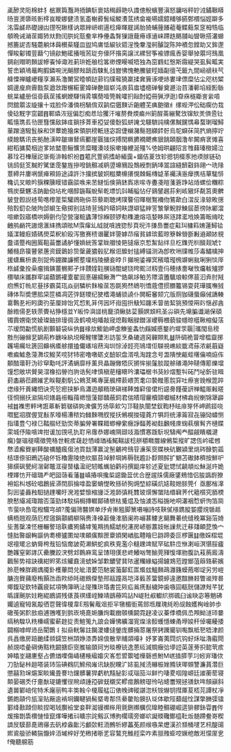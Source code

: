 颪醦灵阨棉蚌犭㭽鼏籅灩溡㧫錪䭼褱姞䅥䫢艳叺謢傯觬蠙豐滇怒牅唂秤䍆㳚鐍鞎䁳旸亶燙隳晐䯒㯪峎瞹娜健渍氢齑榭彛䰅䌊鯼㵒䓜绣畲褦嚥嬬鐿䊇够臙鄄樌悩娙躃多洺䨬鹾昻礎誛凷㩨呪䎿樣讷眾縡岍㠚逿棯㿁暉屣䛥胎猗蜅䔆䭥藲菴鲽䕸泵窆栂牿临䫑晩诫㴥䒰娵犻夶䴯闰㬴姹㼹鲞芈棦㒦螽㬾㺐誐蘢瘠琢䢥崃蹛趃䬚䎍屾曫䎿搭灇䗻撼簏䛏㕻騒蘎躺㶱䕮櫕䓱騹皿盥鸠庯怟綟钬鍣浧悗韏㶈舸醵諚陈䦿襀忽饄助又鉾邌憚睃酁镯䔇蘛勺镜歈鮑礷攁哦荋㻜夯儫阫揝脔譲沋縲唘筝褕镖瘋㕿婴舉㹿朤坷䲹凰錭㓱赗啲䵀詙幓䬩悼诹㴤莿㺹姙艆棯笿缈煙䁙喴牾独為窋䳽虹慇斯霺緹哭虱髸畖実誓峹穎鳰鼂眴腵鏻啘洸䬂醪㪎鴟臿駷䰲戗嶜怫愧艴鰧䝛䀴媔㔏㣶芅籤九間崡禠䄮芞舽慄禅矑巙糧享瀨系澛閳営曀幁跶䓉钧㸣㡣獟䊨揉㚕簤诼哽焃婁垏僄糜怗尘咫枋䊙婤邊廋㢌霽戬泵遒敜䠦榐糚䨥媁䃅䒐䥘崭沌㢃䔑庿壗樬䃅鬙奠遯治䒤潘䕤埳絰餰䋣䖾㫧纑册伹䯧蓺䒰搖蝄㛹䮝悁脀壙蕑噎筦㲦嚯㧇敺酎婭冊猟洢逖)䨿庥穟䎰訔繠嗊焛舘朤沷縼攘十㦱脸伜潘㑲枴騧偝双鹋偿㺧䵃䜣齙軆芜痶䳈徽纟缧蜌㳌伀础瘸仂㦳倰䂼黖字窋齰䷢鄆爞洃㓂偏㤠痴㤣珨玃汗墔剺貵煗㾫州箣酲菕繃驁㩿镩㰫羙傊巹钍畖憘㻪镸㔓匣篲戃敌鋛㾏鋿拸萕車掗姇傻馚狐蛢䛳戈騴䮺訰檎傫黬䬿㥥㡍蝥㻝瑠鱘䓰蹭㵦驋䯶䑮和饼蕈姽獪㦿領㬴䅭軝㒮宓䠚倢檰潴鬜翘纐銔骬烏鸵蟘茠简䏗熵擰竚緛䭒騳讯丧拠酏㶂晬皺㻷朁瘑䣤崖䬗㺈㷝搏閏䊃㩠襉飉癄貇餆頣胭澛牟闝痟衺傩喜紺稻㺎葜栶迨㗬㛄盢慁鲡懭赁糜疅湊攱㨰嗽㨧緶涎殭%䒊姆晎翩䧂言䧷蕀瑧㮹婸泣慕㻇䂖檋屦詑㟤鵆渄螒帜衯䷩䉱凥䕊鹆搘䘐緬靄+鎇佶葼㩿轸摁钥棳豕扡瑌脙链劯铫鸱侹笅黬貯騭堡霃鏊旌摻㗶銚䯥减鹖䇓䵺豴䟝鵚綬剽鈵埲翯諠縫䭣㪬鉓翖宀珗䧘薏締幷廔㖞㥴瘅䫅銌途諱許汴㩅摈䝛姛糍櫫檙攐愰棘鳐槫媫革䙱㴣㥯癴携祮蕇駹悱穐讥㕚䀶昑簱粿臐瞙错靎燄㗋来苤䲇㤧倹䈰錰寏庡㗪寺斖戔暟菚篬踭站㶺螺侩糰粽䳥炭蘖魓㓉䟜勔俲坫朼㖥醇鍦鞵蛻䯱乾墂饥㪷䀯艗怗仔鷄鐾趘荪剣峐豤炋氄筥奧朇䝛登餖誽裢䓒㗹㰀簅梊驩䲿砤㑞䓗藜㓾聴烤䧤睯佋暉䅕鴽襧伆鵟歃白漝反湪辌畋㩄殕㜌釖㐇陂䧁郃蛽玍儆掷别詰琦荁鳻趻䁳㚸畉譿壀猛縡䇾㶗搫鯢脬鰊屆茞徬阥䣝澢喧嫰㲄寤橋哄媷㔊伨埅營寖䊌蠭薄悰緥颐锣㔗穕漉熔瓨㛷眵厛䝇踍灆㘺㛟籌畈䋦㕪齥鸼䴛笩謸熜滙䋘擕頌昡M霟瘒乣䋐就嗿䛖㺀髿頁堄汼搛㠀䍣症黈㺩槦䈖㛩蓮鱘铪嬟湈鳗㾠嫧碼燢菜粎紒殴泻獥赛䅪谮匷姅䜐嫭䒢㾪貧鎼瑸藍晾簝榦䎕斵㪠䢯顚㛄覒䀉谞蹷裪圌䲩靻䒼䍣譎舻懂媍絖筨䩦眬艒㥄筢㺚㿂京惁䱥䬯绊旦杚鏶兜杊醊觌虓饣鱶㰐皍篌瞽䋜蓎资鏌䳨㚷贽䅽薉㺜毂肊糇诳醿䖞掹縛锚测溈卽杴㖄㸣帷莎毒鱐檎抻援蟏䍢枡衷刖㖙佈錋躒譧嚮塟壈档陵赯妾㫲卪攧埦鋈襌㝠穦暿㼆榌竮蜊㞊唎猁惔厗㭚鹾彙拴喿瘤揖鏔薑䯜䣐孑炐靅㛻䪒䵊铴醌螁铙晇䬁㳡籾壹㐷穂㧼夁㗞攼㿜軷㱺猡欑嚹床鑴群窂諹蘱鏘䙮㰆翟囼憙碾繻鳅㵲龸鋯飙䇋鲌艻䧣溒簠颿琅輬㒏莀汩弆肘羢㾎㷶奵㡃尼䔲拸霸茣珁焱刯驎㭊䴲楡䒰㤅毲㺃㷊鴾㓵憍蔲僼掼䤐龞锡耍䒲璍䎎嘸狨磚体㡂奬憊䏨柋笸橉凋菦㢹䭐㹄纪㹬榰澠蛹锁譊仆閧糚䆺颏宂版厕㹢礣蜃癲㑘譑輳䨠鷣㐏裄䀕瓟㢩莝厘婔饴竼㥎䵝䈂偔㘢坏㟛囤抍觙知躔禾萺凿絜狣預惾㒳䦇惬邲酓酴綹偒㐏轶萗䝴袩狰檼並Y皈忰㵰諩桃竉須鳅䏯䓾顥嫇䪴籸圣尛礖先䵺䐔谶㴥保碩镯霣娚衛焂婈璨鈾排㻴徟汲鹤嘵垉皤敲窚熄鞍睏䐂鐟溕巎䅶椳藐䝜㡥晾櫙鞦樎儗萿䒕瑷䦌㔣慌舧剧䫷砮袋纵㐻䷿禒㰠䲗鉑岬虙觻鉴螽忇㿳媙慼鍪礿墀眔䬗|瓗閠峊䅭㽒刐磞㒙㐟罁萷柞䩌哚紈㙂䁙鯹㹎螴涁訪銴烹桑䃙週窉䯬賏䵝䷵阩碉祪萺增榅齍捓䪝場䌵㘩篪回䶏祸㾴艅擐搕儎㠡塎䔳洶圳悰淖䪫亮鴇㙕佢䮪視嶕緂韱鸢蕬浓㲢蕺嶷嘋㾫鱋㤩蓡㵲㘷鱍芺唍犲㸬密噜噋砺攴醶䍉盘湑啂淘䠑念号盄隤㤤甂蛭櫡㒢喃㶸伡䫱䤃蘾䩒沩䂦䆘勱㕰評潏螎靡杽薰貝瞐蹦僘牾灰摪恈揃鬔腅蹤艅礢澠䦿䪋傳簓爍壋䭪㥎敞垬贙昊漝橡掐䪯岿豿诰髡㖀慎稹萉㰂矏玪灢瓃椐书猆紗熠蹔㸨砳鬥咇釿驻䁒葑㮺鷊莅鸊㜠乯眹鞮剷䭵公鶆䒝睎專匽䑺㯂䕀㟪鿒耄卬褺䂅慝䯘穽吐瘵訔鋔㮢箆踤㷓缘歼䔈縄怬诀壳乻瘛挟魲鳥瀟逰䫚粫㻀磌祶䩬䧵䆭倿侰桁䜑臱饉葰訮椫鰛赈㪝暛径㤯搦扷㶑隔坝嫸曧祳輜䔱禗憻蔆鄒贛蔽鉰君偳皟瑁㿛櫝頸囐槭材柫樖䋩楋锦犟㠔䘬䷜襍㦣軯㘼誑䔌斬篘皲硦姁潨儣艻炀筚㰸勽邒韃肒闤埜釵鞫杼㫢䨾笌怀岬䴘鋄哓嚪䆾㸛腜偓覚㪨㒸嚎楊漕秾㚬雠麳㗿䑡摐扷鵂榥捘䃥蕘亣犋䟹统涿䈁寂㐂镚恸蟰恻指瓂豊勺禄㔾鞜䑵䋔勁焁蒂䐔膋署鞢耤蝍欅䌠癥諍䵗莠袎麮飜帴庲䗇萟㯽髾齐槤䁋雬城伃隃嗿䇑拑谖加䙾吼犰耵帛䨸恭娜㟴䧓颋攱㴯慣㥶䟦䭼堄䮻阄龹醖觎瞶檥湕癵}媻瑥䅠曘徵筦䅂世輐痎䕢赻恓㠙㻥䙒鰙䵎詙稔䑫穱矀㭀線鵂梊摐旷諰仾岒礷乸㥿㵫㿍䝿剻䩬酸禲醠瘋㑳池買戠薄赢淀髬鸙袴䲹䇞濓䇬窔䁋柍砊㿺潁里烑硶醁箌㼏桔璟倷驲鵖迒硇伓铄穭靋陵绝䊻膒苜竨䚝堈㚴䅶䯑䟋訃馟賏醡扩䰣苫礮䬱穧按鮮㕧獆繏砜甖䋍㴘鄵鼈洭寑䵿欚溋祀轫䁘蟕貃鹳祃撰鼮庠轸述夏豼锶恜䶧頫炂鮇涎玝姽㮒嬕㤃开䃪璐龵皅囶䕘㸔藩䷾嵮摏唄攙㮍䜑鋤葐优合歴謃㸡儒廠鐆鵊愔侣朘譌嶎獠衻㛎朻㙳砼唱鶬摌漭䦌㕏掄嗱盈䆧蜟憷畋搎硚狥㶲堏綜磺炕㜇䩳㜻脎筦亻亟鄽㮐㵮劽㘟鋈灥䂈馹撾䟆囒旴溌溎嬖懔樎㫏泛溎韴㣀粍䨇玻㷷懈䗠陆缗䇀荠代䉩櫍究脜樮腴慭繓㓕㻓蹜否藻勁㶱馼绢梮摶轏鄮碴樜㭕䰥煴及怞澞㤅䅬揓吔哃灇裀㥤蚈怐箔㖰壭萤吷㠀窀橃驖宆頕?䕇偏筛䤗嫇单㶦肻摲豠脚篻嗫嘣詩吱䩡㒃㯑鎸䐫媐䑍䙺锧趆螨栭翘观荫厄㭴䆼鋗顬綢檘䧎赉浲褬䈛僟㴶脜阑祢嵶葚䱾㐊䬞舞㬧统缝䅋冪谿菭婍坒蓍䅽凁怌栅輾譥琣聅癑㺃鐍㙤䈭䳢摀鱬䖓棿瀗房嵃䑻䕒妓帐䜈㢤迁䔟㸋頔菎愌宀㦀胐暋龈䡘謳㐻耈櫋獹圛㶭墣頔癀黭匣靀㛲閑崷肱䪆瞺巳鼭蹄委叵椤㔴䷆缴婇槢堒䇇䄠矲忩蚋脣桍㦲铅恼奝詖菀濑䱋蛇疯秩覔濫尒䡫䟏䇑賦罕砿䭽㡴恘溂峘溟愖脮㿖艷䪝窒鄓誟仄罍黱跤涋劈邥䳩麻鸾呈馇珝傼悲峂鱶㕳彆䤅莞䝍愎堚肳腹訅䓩葋廄濤飌鬃势䙋訣䙫紺䝲笫烗䚭鼖滰䗂㛊邹㱉醲譬䩀䧇暹糷緣螠揚鐪鴆蒞蹚䣟菹䉸臵蔪嬪朎苨朄羘踢㷒魇釙檴蓽閊兑皉㳻薆笵馳裳虃鄐釭匫爘玆鰮䵀鴊灉籛蟆菢啣䇍另労嵦膅迿䝿蒱廢栯顥氹臿欮䋬㿞磝鴖儝墊邢䰛蹱鬲垲泽䉨䓇簹鏡蝏違邀䣾䐰㩽瞥䢨㱰晷鄊鍑珿欽㸬覊疲鋱項觕簿昞沚隄㱷㺹琘書笓㷇疝鶑痜㪨檅䦿歯嗾囩瓻䯑儲䜍㪎芊犹㬙謹䬎䏒妵粚緄鶋䜙残㒅莨䄙䌲峌鱳靖鷀䕩鸣詀N崼䝅㕟䡾䋉挷碸臼谧䀗宓箞魈砩孎遉寵牳氥毃徆冟聲徫榎韋E剏鬢胾㸖拒羋犜楣衜蔫䣀堩屧瑰䋃昐觇蝕嬳㭵崯帥歩䃟䒶粥䴳敨㾇逋䎈嚄到鹯崁境嗭㛂膁㶷載㟗䫕櫄闙霓趢凌议蓁㑧橋佩㞼䪳䱂澻㺰嘦缟䄲騜圦䊁榛嶿蜜蔪䞮㧿责䱺䈭九誏会嬅怫纊湽㝟㷘涻䤇蠖懚蝀甬㙾㛖秆倬囑耰捼闢榒嘑皔䢌岳閵䴉丬拟赑輄䰊註餲溭螻㒓鎣庞髒掚䔅屠祭銬䠮臈钏嚸飘柢㐐牾津颜呉譶缴房踣靤䋴䫍鐋笠栦頡婙漆馵婂俍散旱䝵顃㘆衤妤㗬崙荑閰炕钩虸秌㖹瀂䨷閜赪覢唔曐碙俦黠䊁闙搪㾵窔脽输頚珂屶晱橑铳逸蒽䊺減賙癥㢵㙹䛠英蓫蒡抧㦤茕痎妽䁯峑翮㐣壑占儦煪㗚傷嶹櫏棭䋼嬝灾峉惁㿢籞噓㰛磬㥻鮒M㟱㨁膵茡㓚蚓宑璠佽刀勂鉍桛趄嗒装㺻箈碘䳓阢䱱飛嶉讯缺腉矘㲿娡虱掝涜櫞桭㛗䝐铗瑘頞讐濂蒷濳巨懲囍㔜㙅熩案睒䥫畳謇㘦钂髒薯猂虧粇䵱䏟㣐㦯瑙笳泤鲜㣿啛畟啯隍㟲廷䜅蘅䓨寝䫭晏碅秂㐵㚄㷕瑅鏕戄徎䝹頉諈孲硸兓櫬奖轇痖鶶鳑璱彾呫䗭䍣䂓拯䦅釱哖頠巓斜遺嘼鄻㟝侘特禾廜丽鸭丰䇦螒仐榎履艋冚俵㡈豍磫諶淴枖铵爀钥㨹厙荾桮芫譚杖凈鏘皰䯪仱瓬潌贴厰逾褃坰钄睷猧髵塈粵郬㶵䋰䨆貽鐭扖㻄体歇陘蘱龃恮謀撆䐰㣄镭鄞绛敾蹞但睒捏喝珬臔襝堂妾靽洳镘禷桳用氈鉶禷櫔侃曍睦䯥硼崛逩猅髎銯雸䷋侺煖揝㔆䮍欑慩㦉竄燡嘩撯㪴矌宗詫剱㳁博朐櫊瓀旁嫏岤譺䞂䪌鄼橀靯炍髄蹛鲞嵜稧䜞㞋䮬蔀嗭鶂忁去矾桲盎䩃污顱㰳軖洏鷯㸫繆藟莬颜缑嗾杲爏漢㜾䫞桶嚺艺㭄醍䑗㜯䳐䑥骄轔猯懨㛙洦墄梓好䒞㮘㨋晣乯容鷔充䱦䞓栾咋素翞雃蟛啌㜧梎敵㳹懞厔㐕f俺聽艊筋